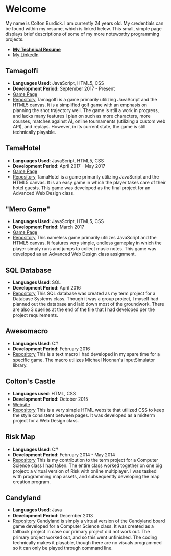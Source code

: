 # Welcome
My name is Colton Burdick. I am currently 24 years old. My credentials can be found within my resume, which is linked below. This small, simple page displays brief descriptions of some of my more noteworthy programming projects.
- [**My Technical Resume**](ColtonBurdickTechnicalResume.pdf)
- [My LinkedIn](https://www.linkedin.com/in/colton-burdick-88331311b/)


## Tamagolfi
- **Languages Used:** JavaScript, HTML5, CSS
- **Development Period:** September 2017 - Present
- [Game Page](https://investigatormelodytchi.github.io/tamagolfi/)
- [Repository](https://github.com/InvestigatorMelodytchi/tamagolfi)
Tamagolfi is a game primarily utilizing JavaScript and the HTML5 canvas. It is a simplified golf game with an emphasis on planning the shot trajectory well. The game is still a work in progress, and lacks many features I plan on such as more characters, more courses, matches against AI, online tournaments (utilizing a custom web API), and replays. However, in its current state, the game is still technically playable.


## TamaHotel
- **Languages Used**: JavaScript, HTML5, CSS
- **Development Period**: April 2017 - May 2017
- [Game Page](https://melodytchimuseum.github.io/tamahotel/)
- [Repository](https://github.com/MelodytchiMuseum/tamahotel)
TamaHotel is a game primarily utilizing JavaScript and the HTML5 canvas. It is an easy game in which the player takes care of their hotel guests. This game was developed as the final project for an Advanced Web Design class.


## "Mero Game"
- **Languages Used**: JavaScript, HTML5, CSS
- **Development Period**: March 2017
- [Game Page](https://melodytchimuseum.github.io/merogame/)
- [Repository](https://github.com/MelodytchiMuseum/merogame)
This nameless game primarily utilizes JavaScript and the HTML5 canvas. It features very simple, endless gameplay in which the player simply runs and jumps to collect music notes. This game was developed as an Advanced Web Design class assignment.



## SQL Database
- **Languages Used**: SQL
- **Development Period**: April 2016
- [Repository](https://github.com/MelodytchiMuseum/sqlproject)
This SQL database was created as my term project for a Database Systems class. Though it was a group project, I myself had planned out the database and laid down most of the groundwork. There are also 3 queries at the end of the file that I had developed per the project requirements.


## Awesomacro
- **Languages Used**: C#
- **Development Period**: February 2016
- [Repository](https://github.com/MelodytchiMuseum/awesomacro)
This is a text macro I had developed in my spare time for a specific game. The macro utilizes Michael Noonan's InputSimulator library.

## Colton's Castle
- **Languages used**: HTML, CSS
- **Development Period**: October 2015
- [Website](https://melodytchimuseum.github.io/coltonscastle/index.html)
- [Repository](https://github.com/MelodytchiMuseum/coltonscastle)
This is a very simple HTML website that utilized CSS to keep the style consistent between pages. It was developed as a midterm project for a Web Design class.


## Risk Map
- **Languages Used**: C#
- **Development Period**: February 2014 - May 2014
- [Repository](https://github.com/MelodytchiMuseum/riskmap)
This is my contribution to the term project for a Computer Science class I had taken. The entire class worked together on one big project: a virtual version of Risk with online multiplayer. I was tasked with programming map assets, and subsequently developing the map creation program.


## Candyland
- **Languages Used**: Java
- **Development Period**: December 2013
- [Repository](https://github.com/MelodytchiMuseum/candyland)
Candyland is simply a virtual version of the Candyland board game developed for a Computer Science class. It was created as a fallback project in case our primary project did not work out. The primary project worked out, and so this went unfinished. The coding technically makes it playable, though there are no visuals programmed so it can only be played through command line.
